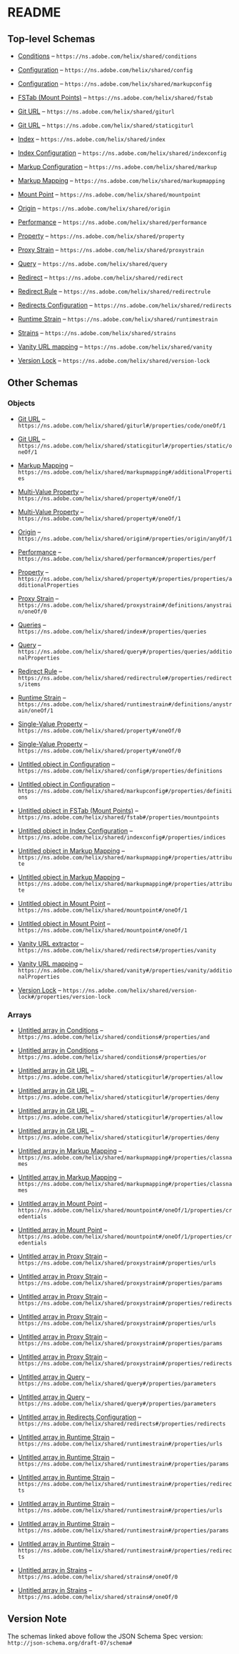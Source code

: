 # README

## Top-level Schemas

*   [Conditions](./conditions.md "A condition expression") – `https://ns.adobe.com/helix/shared/conditions`

*   [Configuration](./config.md "The Strains configuration for a Project Helix website") – `https://ns.adobe.com/helix/shared/config`

*   [Configuration](./markupconfig.md "A Markup Configuration File for Project Helix") – `https://ns.adobe.com/helix/shared/markupconfig`

*   [FSTab (Mount Points)](./fstab.md "Defines a mapping between mount points and source URLs") – `https://ns.adobe.com/helix/shared/fstab`

*   [Git URL](./giturl.md "Representation of the fragments of a Git URL") – `https://ns.adobe.com/helix/shared/giturl`

*   [Git URL](./staticgiturl.md "Representation of the fragments of a Git URL") – `https://ns.adobe.com/helix/shared/staticgiturl`

*   [Index](./index.md) – `https://ns.adobe.com/helix/shared/index`

*   [Index Configuration](./indexconfig.md) – `https://ns.adobe.com/helix/shared/indexconfig`

*   [Markup Configuration](./markup.md "A container for markup mappings") – `https://ns.adobe.com/helix/shared/markup`

*   [Markup Mapping](./markupmapping.md "A markup mapping defines how Helix should generate markup for certain Markdown or DOM patterns") – `https://ns.adobe.com/helix/shared/markupmapping`

*   [Mount Point](./mountpoint.md "Defines the target URL where content should be retrieved from") – `https://ns.adobe.com/helix/shared/mountpoint`

*   [Origin](./origin.md "Representation of a origin host for a proxy strain") – `https://ns.adobe.com/helix/shared/origin`

*   [Performance](./performance.md "Performance testing details") – `https://ns.adobe.com/helix/shared/performance`

*   [Property](./property.md "Each property in the search index is made up of two parts:a select expression that selects nodes in the DOM or MDAST of the document to be indexeda value or values expression that specifies how to extract values from the selected nodes") – `https://ns.adobe.com/helix/shared/property`

*   [Proxy Strain](./proxystrain.md "A proxy strain is a strain that serves content from another web server, acting as a pure proxy") – `https://ns.adobe.com/helix/shared/proxystrain`

*   [Query](./query.md "A named query that can be run against an index") – `https://ns.adobe.com/helix/shared/query`

*   [Redirect](./redirect.md "A redirect specification take take the form of either a URL of a spreadsheet with rewrite rules or a rewrite rule as from, to pairs") – `https://ns.adobe.com/helix/shared/redirect`

*   [Redirect Rule](./redirectrule.md "A strain is a combination of code and content that enables the creation of a digital experience") – `https://ns.adobe.com/helix/shared/redirectrule`

*   [Redirects Configuration](./redirects.md "This configuration file enables the creation of programmatic redirects, rewrites, and vanity URLs") – `https://ns.adobe.com/helix/shared/redirects`

*   [Runtime Strain](./runtimestrain.md "A runtime strain is a combination of code and content that enables the creation of a digital experience") – `https://ns.adobe.com/helix/shared/runtimestrain`

*   [Strains](./strains.md) – `https://ns.adobe.com/helix/shared/strains`

*   [Vanity URL mapping](./vanity.md) – `https://ns.adobe.com/helix/shared/vanity`

*   [Version Lock](./version-lock.md "The version-lock property allows pinning of specific services to a particular version number") – `https://ns.adobe.com/helix/shared/version-lock`

## Other Schemas

### Objects

*   [Git URL](./runtimestrain-properties-code-oneof-git-url.md "Representation of the fragments of a Git URL") – `https://ns.adobe.com/helix/shared/giturl#/properties/code/oneOf/1`

*   [Git URL](./runtimestrain-properties-static-oneof-git-url.md "Representation of the fragments of a Git URL") – `https://ns.adobe.com/helix/shared/staticgiturl#/properties/static/oneOf/1`

*   [Markup Mapping](./markup-markup-mapping.md) – `https://ns.adobe.com/helix/shared/markupmapping#/additionalProperties`

*   [Multi-Value Property](./property-oneof-multi-value-property.md "The property in an index") – `https://ns.adobe.com/helix/shared/property#/oneOf/1`

*   [Multi-Value Property](./property-oneof-multi-value-property.md "The property in an index") – `https://ns.adobe.com/helix/shared/property#/oneOf/1`

*   [Origin](./proxystrain-properties-origin-anyof-origin.md "Representation of a origin host for a proxy strain") – `https://ns.adobe.com/helix/shared/origin#/properties/origin/anyOf/1`

*   [Performance](./proxystrain-properties-performance.md "Performance testing details") – `https://ns.adobe.com/helix/shared/performance#/properties/perf`

*   [Property](./index-properties-properties-property.md) – `https://ns.adobe.com/helix/shared/property#/properties/properties/additionalProperties`

*   [Proxy Strain](./strains-definitions-anystrain-oneof-proxy-strain.md "A strain is a combination of code and content that enables the creation of a digital experience") – `https://ns.adobe.com/helix/shared/proxystrain#/definitions/anystrain/oneOf/0`

*   [Queries](./index-properties-queries.md "Named queries that can be executed against this index") – `https://ns.adobe.com/helix/shared/index#/properties/queries`

*   [Query](./index-properties-queries-query.md "A named query that can be run against an index") – `https://ns.adobe.com/helix/shared/query#/properties/queries/additionalProperties`

*   [Redirect Rule](./proxystrain-properties-redirects-redirect-rule.md "A strain is a combination of code and content that enables the creation of a digital experience") – `https://ns.adobe.com/helix/shared/redirectrule#/properties/redirects/items`

*   [Runtime Strain](./strains-definitions-anystrain-oneof-runtime-strain.md "A runtime strain is a combination of code and content that enables the creation of a digital experience") – `https://ns.adobe.com/helix/shared/runtimestrain#/definitions/anystrain/oneOf/1`

*   [Single-Value Property](./property-oneof-single-value-property.md "The property in an index") – `https://ns.adobe.com/helix/shared/property#/oneOf/0`

*   [Single-Value Property](./property-oneof-single-value-property.md "The property in an index") – `https://ns.adobe.com/helix/shared/property#/oneOf/0`

*   [Untitled object in Configuration](./config-properties-definitions.md "A container for referencable objects that can be re-used elsewhere in the configuration") – `https://ns.adobe.com/helix/shared/config#/properties/definitions`

*   [Untitled object in Configuration](./markupconfig-properties-definitions.md "A container for referencable objects that can be re-used elsewhere in the configuration") – `https://ns.adobe.com/helix/shared/markupconfig#/properties/definitions`

*   [Untitled object in FSTab (Mount Points)](./fstab-properties-mountpoints.md) – `https://ns.adobe.com/helix/shared/fstab#/properties/mountpoints`

*   [Untitled object in Index Configuration](./indexconfig-properties-indices.md) – `https://ns.adobe.com/helix/shared/indexconfig#/properties/indices`

*   [Untitled object in Markup Mapping](./markupmapping-properties-attribute.md "create new attributes for each key value pair below this property") – `https://ns.adobe.com/helix/shared/markupmapping#/properties/attribute`

*   [Untitled object in Markup Mapping](./markupmapping-properties-attribute.md "create new attributes for each key value pair below this property") – `https://ns.adobe.com/helix/shared/markupmapping#/properties/attribute`

*   [Untitled object in Mount Point](./mountpoint-oneof-1.md) – `https://ns.adobe.com/helix/shared/mountpoint#/oneOf/1`

*   [Untitled object in Mount Point](./mountpoint-oneof-1.md) – `https://ns.adobe.com/helix/shared/mountpoint#/oneOf/1`

*   [Vanity URL extractor](./redirects-properties-vanity-url-extractor.md "Configure one or multiple vanity URL extractors, each extractor is a property of this object") – `https://ns.adobe.com/helix/shared/redirects#/properties/vanity`

*   [Vanity URL mapping](./redirects-properties-vanity-url-extractor-vanity-url-mapping.md) – `https://ns.adobe.com/helix/shared/vanity#/properties/vanity/additionalProperties`

*   [Version Lock](./proxystrain-properties-version-lock.md) – `https://ns.adobe.com/helix/shared/version-lock#/properties/version-lock`

### Arrays

*   [Untitled array in Conditions](./conditions-properties-and.md "All conditions in this list must be met") – `https://ns.adobe.com/helix/shared/conditions#/properties/and`

*   [Untitled array in Conditions](./conditions-properties-or.md "Any conditions in this list must be met") – `https://ns.adobe.com/helix/shared/conditions#/properties/or`

*   [Untitled array in Git URL](./staticgiturl-properties-allow.md "List of white listed paths") – `https://ns.adobe.com/helix/shared/staticgiturl#/properties/allow`

*   [Untitled array in Git URL](./staticgiturl-properties-deny.md "List of white listed paths") – `https://ns.adobe.com/helix/shared/staticgiturl#/properties/deny`

*   [Untitled array in Git URL](./staticgiturl-properties-allow.md "List of white listed paths") – `https://ns.adobe.com/helix/shared/staticgiturl#/properties/allow`

*   [Untitled array in Git URL](./staticgiturl-properties-deny.md "List of white listed paths") – `https://ns.adobe.com/helix/shared/staticgiturl#/properties/deny`

*   [Untitled array in Markup Mapping](./markupmapping-properties-classnames.md "Add the following class names to the class attribute of the generated HTML") – `https://ns.adobe.com/helix/shared/markupmapping#/properties/classnames`

*   [Untitled array in Markup Mapping](./markupmapping-properties-classnames.md "Add the following class names to the class attribute of the generated HTML") – `https://ns.adobe.com/helix/shared/markupmapping#/properties/classnames`

*   [Untitled array in Mount Point](./mountpoint-oneof-1-properties-credentials.md "encrypted credentials") – `https://ns.adobe.com/helix/shared/mountpoint#/oneOf/1/properties/credentials`

*   [Untitled array in Mount Point](./mountpoint-oneof-1-properties-credentials.md "encrypted credentials") – `https://ns.adobe.com/helix/shared/mountpoint#/oneOf/1/properties/credentials`

*   [Untitled array in Proxy Strain](./proxystrain-properties-urls.md "List of known URLs for testing this strain") – `https://ns.adobe.com/helix/shared/proxystrain#/properties/urls`

*   [Untitled array in Proxy Strain](./proxystrain-properties-params.md "A list (using globbing language) of accepted URL parameters") – `https://ns.adobe.com/helix/shared/proxystrain#/properties/params`

*   [Untitled array in Proxy Strain](./proxystrain-properties-redirects.md "The redirect rules that should be applied to this strain") – `https://ns.adobe.com/helix/shared/proxystrain#/properties/redirects`

*   [Untitled array in Proxy Strain](./proxystrain-properties-urls.md "List of known URLs for testing this strain") – `https://ns.adobe.com/helix/shared/proxystrain#/properties/urls`

*   [Untitled array in Proxy Strain](./proxystrain-properties-params.md "A list (using globbing language) of accepted URL parameters") – `https://ns.adobe.com/helix/shared/proxystrain#/properties/params`

*   [Untitled array in Proxy Strain](./proxystrain-properties-redirects.md "The redirect rules that should be applied to this strain") – `https://ns.adobe.com/helix/shared/proxystrain#/properties/redirects`

*   [Untitled array in Query](./query-properties-parameters.md "Which URL parameters to accept in the query when served on the web") – `https://ns.adobe.com/helix/shared/query#/properties/parameters`

*   [Untitled array in Query](./query-properties-parameters.md "Which URL parameters to accept in the query when served on the web") – `https://ns.adobe.com/helix/shared/query#/properties/parameters`

*   [Untitled array in Redirects Configuration](./redirects-properties-redirects.md) – `https://ns.adobe.com/helix/shared/redirects#/properties/redirects`

*   [Untitled array in Runtime Strain](./runtimestrain-properties-urls.md "List of known URLs for testing this strain") – `https://ns.adobe.com/helix/shared/runtimestrain#/properties/urls`

*   [Untitled array in Runtime Strain](./runtimestrain-properties-params.md "A list (using globbing language) of accepted URL parameters") – `https://ns.adobe.com/helix/shared/runtimestrain#/properties/params`

*   [Untitled array in Runtime Strain](./runtimestrain-properties-redirects.md "The redirect rules that should be applied to this strain") – `https://ns.adobe.com/helix/shared/runtimestrain#/properties/redirects`

*   [Untitled array in Runtime Strain](./runtimestrain-properties-urls.md "List of known URLs for testing this strain") – `https://ns.adobe.com/helix/shared/runtimestrain#/properties/urls`

*   [Untitled array in Runtime Strain](./runtimestrain-properties-params.md "A list (using globbing language) of accepted URL parameters") – `https://ns.adobe.com/helix/shared/runtimestrain#/properties/params`

*   [Untitled array in Runtime Strain](./runtimestrain-properties-redirects.md "The redirect rules that should be applied to this strain") – `https://ns.adobe.com/helix/shared/runtimestrain#/properties/redirects`

*   [Untitled array in Strains](./strains-oneof-0.md "A list of strains") – `https://ns.adobe.com/helix/shared/strains#/oneOf/0`

*   [Untitled array in Strains](./strains-oneof-0.md "A list of strains") – `https://ns.adobe.com/helix/shared/strains#/oneOf/0`

## Version Note

The schemas linked above follow the JSON Schema Spec version: `http://json-schema.org/draft-07/schema#`
